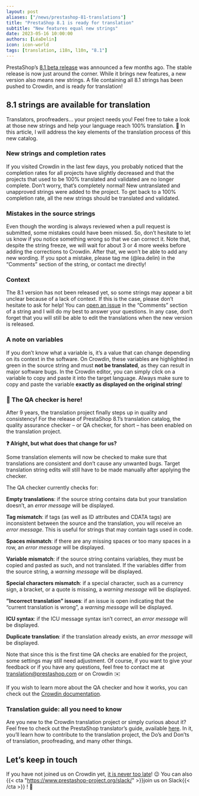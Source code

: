 ```yaml
---
layout: post
aliases: ["/news/prestashop-81-translations"]
title: "PrestaShop 8.1 is ready for translation"
subtitle: "New features equal new strings"
date: 2023-05-16 10:00:00
authors: [LéaDelin]
icon: icon-world
tags: [translation, i18n, l10n, "8.1"]
---
```


PrestaShop’s [8.1 beta release](https://build.prestashop-project.org/news/2023/prestashop-8-1-beta-release/) was announced a few months ago. The stable release is now just around the corner. While it brings new features, a new version also means new strings. A file containing all 8.1 strings has been pushed to Crowdin, and is ready for translation!

## 8.1 strings are available for translation

Translators, proofreaders… your project needs you! Feel free to take a look at those new strings and help your language reach 100% translation. 💪
In this article, I will address the key elements of the translation process of this new catalog.

### New strings and completion rates 

If you visited Crowdin in the last few days, you probably noticed that the completion rates for all projects have slightly decreased and that the projects that used to be 100% translated and validated are no longer complete. Don’t worry, that’s completely normal! New untranslated and unapproved strings were added to the project. To get back to a 100% completion rate, all the new strings should be translated and validated.

### Mistakes in the source strings

Even though the wording is always reviewed when a pull request is submitted, some mistakes could have been missed. So, don’t hesitate to let us know if you notice something wrong so that we can correct it. Note that, despite the string freeze, we will wait for about 3 or 4 more weeks before adding the corrections to Crowdin. After that, we won’t be able to add any new wording. If you spot a mistake, please tag me (@lea.delin) in the “Comments” section of the string, or contact me directly!

### Context

The 8.1 version has not been released yet, so some strings may appear a bit unclear because of a lack of context. If this is the case, please don’t hesitate to ask for help! You can [open an issue](https://docs.prestashop-project.org/translating-prestashop/translating-prestashop-software-basics/translating-on-crowdin/the-dos-and-donts-of-crowdin-translation#use-the-comments-and-issue-features) in the “Comments” section of a string and I will do my best to answer your questions. In any case, don’t forget that you will still be able to edit the translations when the new version is released.

### A note on variables

If you don’t know what a variable is, it’s a value that can change depending on its context in the software. On Crowdin, these variables are highlighted in green in the source string and must **not be translated**, as they can result in major software bugs.
In the Crowdin editor, you can simply click on a variable to copy and paste it into the target language. Always make sure to copy and paste the variable **exactly as displayed on the original string**!

###  🔧 The QA checker is here!

After 9 years, the translation project finally steps up in quality and consistency! For the release of PrestaShop 8.1’s translation catalog, the quality assurance checker – or QA checker, for short – has been enabled on the translation project.

**❓ Alright, but what does that change for us?**

Some translation elements will now be checked to make sure that translations are consistent and don’t cause any unwanted bugs. Target translation string edits will still have to be made manually after applying the checker.

The QA checker currently checks for:

**Empty translations**: if the source string contains data but your translation doesn’t, an *error message* will be displayed.

**Tag mismatch**: if tags (as well as ID attributes and CDATA tags) are inconsistent between the source and the translation, you will receive an *error message*. This is useful for strings that may contain tags used in code.

**Spaces mismatch**: if there are any missing spaces or too many spaces in a row, an *error message* will be displayed.

**Variable mismatch**: if the source string contains variables, they must be copied and pasted as such, and not translated. If the variables differ from the source string, a *warning message* will be displayed.

**Special characters mismatch**: if a special character, such as a currency sign, a bracket, or a quote is missing, a *warning message* will be displayed.

**”Incorrect translation” issues**: if an issue is open indicating that the “current translation is wrong”, a *warning message* will be displayed.

**ICU syntax**: if the ICU message syntax isn’t correct, an *error message* will be displayed.

**Duplicate translation**: if the translation already exists, an *error message* will be displayed.

Note that since this is the first time QA checks are enabled for the project, some settings may still need adjustment. Of course, if you want to give your feedback or if you have any questions, feel free to contact me at translation@prestashop.com or on Crowdin ✉️

If you wish to learn more about the QA checker and how it works, you can check out the [Crowdin documentation](https://support.crowdin.com/qa-checks/).

### Translation guide: all you need to know

Are you new to the Crowdin translation project or simply curious about it? 
Feel free to check out the PrestaShop translator’s guide, available [here](https://docs.prestashop-project.org/translating-prestashop/translating-prestashop-software-basics/translating-on-crowdin). 
In it, you’ll learn how to contribute to the translation project, the Do’s and Don’ts of translation, proofreading, and many other things.

## Let’s keep in touch

If you have not joined us on Crowdin yet, [it is never too late](https://crowdin.com/project/prestashop-official)! :wink:
You can also {{< cta "https://www.prestashop-project.org/slack/" >}}join us on Slack{{< /cta >}} ! 🙌
